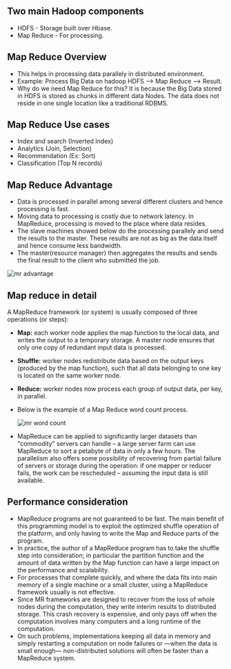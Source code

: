 ## Two main Hadoop components
* HDFS - Storage built over Hbase.
* Map Reduce - For processing.

## Map Reduce Overview
* This helps in processing data parallely in distributed environment.
* Example: Process Big Data on hadoop HDFS --> Map Reduce --> Result.
* Why do we need Map Reduce for this? It is because the Big Data stored in HDFS is stored as chunks in different data Nodes. The data does not reside in one single location like a traditional RDBMS.

## Map Reduce Use cases
* Index and search (Inverted Index)
* Analytics (Join, Selection)
* Recommendation (Ex: Sort)
* Classification (Top N records)

## Map Reduce Advantage
* Data is processed in parallel among several different clusters and hence processing is fast.
* Moving data to processing is costly due to network latency. In MapReduce, processing is moved to the place where data resides.
* The slave machines showed below do the processing parallely and send the results to the master. These results are not as big as the data itself and hence consume less bandwidth.
* The master(resource manager) then aggregates the results and sends the final result to the client who submitted the job.

![mr advantage](https://user-images.githubusercontent.com/6800366/41507162-92c39c16-724a-11e8-9a5b-2a2dae155ead.PNG)

## Map reduce in detail
A MapReduce framework (or system) is usually composed of three operations (or steps):
* **Map:** each worker node applies the map function to the local data, and writes the output to a temporary storage. A master node ensures that only one copy of redundant input data is processed.
* **Shuffle:** worker nodes redistribute data based on the output keys (produced by the map function), such that all data belonging to one key is located on the same worker node.
* **Reduce:** worker nodes now process each group of output data, per key, in parallel.
* Below is the example of a Map Reduce word count process.

  ![mr word count](https://user-images.githubusercontent.com/6800366/41507253-b31fdc48-724c-11e8-82dd-3b9857f0b33b.PNG)

* MapReduce can be applied to significantly larger datasets than "commodity" servers can handle – a large server farm can use MapReduce to sort a petabyte of data in only a few hours. The parallelism also offers some possibility of recovering from partial failure of servers or storage during the operation: if one mapper or reducer fails, the work can be rescheduled – assuming the input data is still available.

## Performance consideration
* MapReduce programs are not guaranteed to be fast. The main benefit of this programming model is to exploit the optimized shuffle operation of the platform, and only having to write the Map and Reduce parts of the program. 
* In practice, the author of a MapReduce program has to take the shuffle step into consideration; in particular the partition function and the amount of data written by the Map function can have a large impact on the performance and scalability. 
* For processes that complete quickly, and where the data fits into main memory of a single machine or a small cluster, using a MapReduce framework usually is not effective. 
* Since MR frameworks are designed to recover from the loss of whole nodes during the computation, they write interim results to distributed storage. This crash recovery is expensive, and only pays off when the computation involves many computers and a long runtime of the computation.
* On such problems, implementations keeping all data in memory and simply restarting a computation on node failures or —when the data is small enough— non-distributed solutions will often be faster than a MapReduce system.




